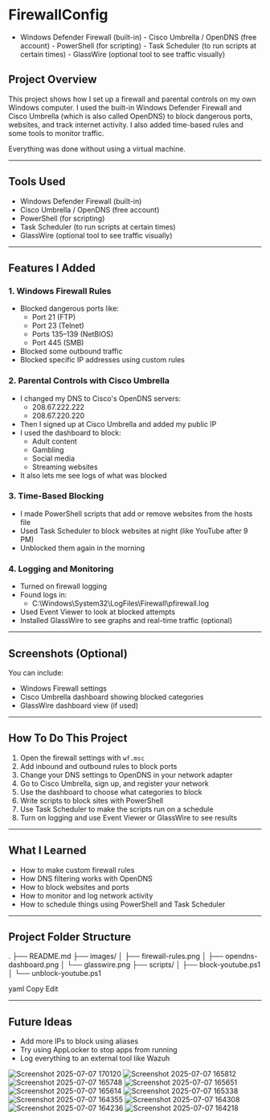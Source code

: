 # FirewallConfig
- Windows Defender Firewall (built-in) - Cisco Umbrella / OpenDNS (free account) - PowerShell (for scripting) - Task Scheduler (to run scripts at certain times) - GlassWire (optional tool to see traffic visually)
## Project Overview

This project shows how I set up a firewall and parental controls on my own Windows computer. I used the built-in Windows Defender Firewall and Cisco Umbrella (which is also called OpenDNS) to block dangerous ports, websites, and track internet activity. I also added time-based rules and some tools to monitor traffic.

Everything was done without using a virtual machine.

---

## Tools Used

- Windows Defender Firewall (built-in)
- Cisco Umbrella / OpenDNS (free account)
- PowerShell (for scripting)
- Task Scheduler (to run scripts at certain times)
- GlassWire (optional tool to see traffic visually)

---

## Features I Added

### 1. Windows Firewall Rules

- Blocked dangerous ports like:
  - Port 21 (FTP)
  - Port 23 (Telnet)
  - Ports 135–139 (NetBIOS)
  - Port 445 (SMB)
- Blocked some outbound traffic
- Blocked specific IP addresses using custom rules

### 2. Parental Controls with Cisco Umbrella

- I changed my DNS to Cisco's OpenDNS servers:
  - 208.67.222.222
  - 208.67.220.220
- Then I signed up at Cisco Umbrella and added my public IP
- I used the dashboard to block:
  - Adult content
  - Gambling
  - Social media
  - Streaming websites
- It also lets me see logs of what was blocked

### 3. Time-Based Blocking

- I made PowerShell scripts that add or remove websites from the hosts file
- Used Task Scheduler to block websites at night (like YouTube after 9 PM)
- Unblocked them again in the morning

### 4. Logging and Monitoring

- Turned on firewall logging
- Found logs in:
  - C:\Windows\System32\LogFiles\Firewall\pfirewall.log
- Used Event Viewer to look at blocked attempts
- Installed GlassWire to see graphs and real-time traffic (optional)

---

## Screenshots (Optional)

You can include:
- Windows Firewall settings
- Cisco Umbrella dashboard showing blocked categories
- GlassWire dashboard view (if used)

---

## How To Do This Project

1. Open the firewall settings with `wf.msc`
2. Add inbound and outbound rules to block ports
3. Change your DNS settings to OpenDNS in your network adapter
4. Go to Cisco Umbrella, sign up, and register your network
5. Use the dashboard to choose what categories to block
6. Write scripts to block sites with PowerShell
7. Use Task Scheduler to make the scripts run on a schedule
8. Turn on logging and use Event Viewer or GlassWire to see results

---

## What I Learned

- How to make custom firewall rules
- How DNS filtering works with OpenDNS
- How to block websites and ports
- How to monitor and log network activity
- How to schedule things using PowerShell and Task Scheduler

---

## Project Folder Structure

.
├── README.md
├── images/
│ ├── firewall-rules.png
│ ├── opendns-dashboard.png
│ └── glasswire.png
├── scripts/
│ ├── block-youtube.ps1
│ └── unblock-youtube.ps1

yaml
Copy
Edit

---

## Future Ideas

- Add more IPs to block using aliases
- Try using AppLocker to stop apps from running
- Log everything to an external tool like Wazuh

![Screenshot 2025-07-07 170120](https://github.com/user-attachments/assets/fcc11a30-6254-48ae-9974-cc98e0664e05)
![Screenshot 2025-07-07 165812](https://github.com/user-attachments/assets/56bd23d6-0fc1-4244-a2f5-f2a74a1ded9c)
![Screenshot 2025-07-07 165748](https://github.com/user-attachments/assets/b43c121d-582f-4547-9e35-82b60dc0c93c)
![Screenshot 2025-07-07 165651](https://github.com/user-attachments/assets/5ece59ef-b5c2-4f2e-b0db-9badf2f82cca)
![Screenshot 2025-07-07 165614](https://github.com/user-attachments/assets/1c5c0b77-30a6-4639-aa5b-810fe06d520a)
![Screenshot 2025-07-07 165338](https://github.com/user-attachments/assets/926527ff-39e7-4fa7-ab6f-077f83972ea1)
![Screenshot 2025-07-07 164355](https://github.com/user-attachments/assets/c988257e-756a-4409-bb9e-3f8df2f8238c)
![Screenshot 2025-07-07 164308](https://github.com/user-attachments/assets/58852529-d9ce-4327-947c-cf27bec9a234)
![Screenshot 2025-07-07 164236](https://github.com/user-attachments/assets/27792c44-4fb2-4726-9b1f-9a64507e95e6)
![Screenshot 2025-07-07 164218](https://github.com/user-attachments/assets/3dbe5b55-50d0-431b-89f4-ea1a96bc3ec5)
